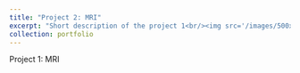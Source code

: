 ```yaml
---
title: "Project 2: MRI"
excerpt: "Short description of the project 1<br/><img src='/images/500x300.png'>"
collection: portfolio
---
```


Project 1: MRI